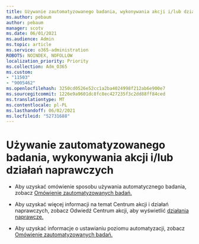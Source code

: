 ```yaml
---
title: Używanie zautomatyzowanego badania, wykonywania akcji i/lub działań naprawczych
ms.author: pebaum
author: pebaum
manager: scotv
ms.date: 06/01/2021
ms.audience: Admin
ms.topic: article
ms.service: o365-administration
ROBOTS: NOINDEX, NOFOLLOW
localization_priority: Priority
ms.collection: Adm_O365
ms.custom:
- "11503"
- "9005462"
ms.openlocfilehash: 3250cd0526e52cc1a2ba4024998f212ab6e900e7
ms.sourcegitcommit: 1226e9a9601dc8fc8ec427235f3c2dd88ff84ced
ms.translationtype: MT
ms.contentlocale: pl-PL
ms.lasthandoff: 06/02/2021
ms.locfileid: "52731688"
---
```

# <a name="using-automated-investigation-executing-actions-andor-remediation-actions"></a>Używanie zautomatyzowanego badania, wykonywania akcji i/lub działań naprawczych

- Aby uzyskać omówienie sposobu używania automatycznego badania, zobacz [Omówienie zautomatyzowanych badań.](/microsoft-365/security/defender-endpoint/automated-investigations)

- Aby uzyskać więcej informacji na temat Centrum akcji i działań naprawczych, zobacz Odwiedź Centrum akcji, aby wyświetlić [działania naprawcze.](/security/defender-endpoint/auto-investigation-action-center)

- Aby uzyskać informacje o ustawianiu poziomu automatyzacji, zobacz [Omówienie zautomatyzowanych badań.](/microsoft-365/security/defender-endpoint/automated-investigations)